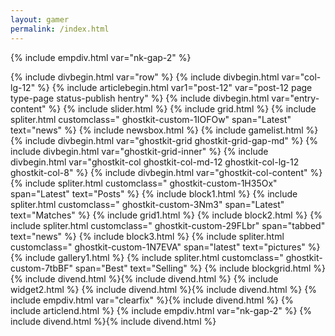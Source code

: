 ```yaml
---
layout: gamer
permalink: /index.html
---
```

{% include empdiv.html var="nk-gap-2" %} 
<div id="primary" class="content-area container">
<main id="main" class="site-main" role="main">
{% include divbegin.html var="row" %}
{% include divbegin.html var="col-lg-12" %}
{% include articlebegin.html var1="post-12" var="post-12 page type-page status-publish hentry" %}
{% include divbegin.html var="entry-content" %}
{% include slider.html %}
{% include grid.html %}
{% include spliter.html customclass=" ghostkit-custom-1IOFOw" span="Latest" text="news" %}
{% include newsbox.html %}
{% include gamelist.html %}
{% include divbegin.html var="ghostkit-grid ghostkit-grid-gap-md" %}
{% include divbegin.html var="ghostkit-grid-inner" %}
{% include divbegin.html var="ghostkit-col ghostkit-col-md-12 ghostkit-col-lg-12 ghostkit-col-8" %}
{% include divbegin.html var="ghostkit-col-content" %}
{% include spliter.html customclass=" ghostkit-custom-1H35Ox" span="Latest" text="Posts" %}
{% include block1.html %}
{% include spliter.html customclass=" ghostkit-custom-3Nm3" span="Latest" text="Matches" %}
{% include grid1.html %}
{% include block2.html %}
{% include spliter.html customclass=" ghostkit-custom-29FLbr" span="tabbed" text="news" %}
{% include block3.html %}
{% include spliter.html customclass=" ghostkit-custom-1N7EVA" span="latest" text="pictures" %}
{% include gallery1.html %}
{% include spliter.html customclass=" ghostkit-custom-7tbBF" span="Best" text="Selling" %}
{% include blockgrid.html %}
{% include divend.html %}{% include divend.html %}
{% include widget2.html %}
{% include divend.html %}{% include divend.html %}
{% include empdiv.html var="clearfix" %}{% include divend.html %}<!-- .entry-content -->
{% include articlend.html %}<!-- #post-## -->
{% include empdiv.html var="nk-gap-2" %}
{% include divend.html %}{% include divend.html %}
</main><!-- .site-main -->
</div><!-- .content-area -->

